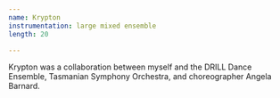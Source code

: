 ```yaml
---
name: Krypton
instrumentation: large mixed ensemble
length: 20

---
```

Krypton was a collaboration between myself and the DRILL Dance Ensemble, Tasmanian Symphony Orchestra, and choreographer Angela Barnard.